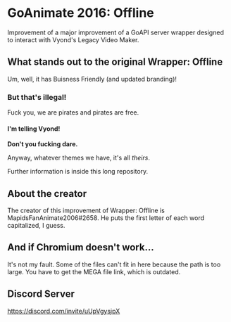 # GoAnimate 2016: Offline
Improvement of a major improvement of a GoAPI server wrapper designed to interact with Vyond's Legacy Video Maker.

## What stands out to the original Wrapper: Offline
Um, well, it has Buisness Friendly (and updated branding)!

### But that's illegal!
Fuck you, we are pirates and pirates are free.

#### I'm telling Vyond!
**Don't you fucking dare.**

Anyway, whatever themes we have, it's all *theirs*.

Further information is inside this long repository.

## About the creator
The creator of this improvement of Wrapper: Offline is MapidsFanAnimate2006#2658. He puts the first letter of each word capitalized, I guess.

## And if Chromium doesn't work...
It's not my fault. Some of the files can't fit in here because the path is too large. You have to get the MEGA file link, which is outdated.

## Discord Server
https://discord.com/invite/uUpVgysjpX
